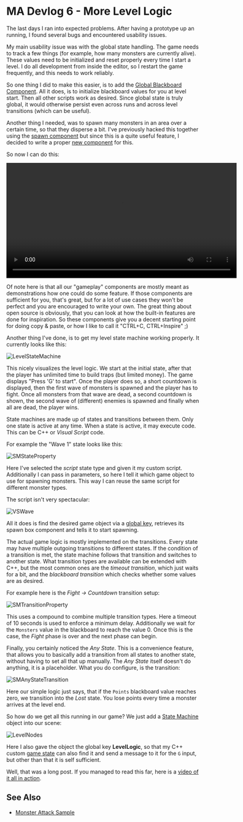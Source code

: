 # MA Devlog 6 - More Level Logic

The last days I ran into expected problems. After having a prototype up an running, I found several bugs and encountered usability issues.

My main usability issue was with the global state handling. The game needs to track a few things (for example, how many monsters are currently alive). These values need to be initialized and reset properly every time I start a level. I do all development from inside the editor, so I restart the game frequently, and this needs to work reliably.

So one thing I did to make this easier, is to add the [Global Blackboard Component](https://github.com/ezEngine/ezEngine/pull/1065). All it does, is to initialize blackboard values for you at level start. Then all other scripts work as desired. Since global state is truly global, it would otherwise persist even across runs and across level transitions (which can be useful).

Another thing I needed, was to spawn many monsters in an area over a certain time, so that they disperse a bit. I've previously hacked this together using the [spawn component](../../docs/gameplay/spawn-component.md) but since this is a quite useful feature, I decided to write a proper [new component](https://github.com/ezEngine/ezEngine/pull/1070) for this.

So now I can do this:

<video src="media/devlog6/ma-dl6-SpawnBox.mp4" width=600 controls></video>

Of note here is that all our "gameplay" components are mostly meant as demonstrations how one could do some feature. If those components are sufficient for you, that's great, but for a lot of use cases they won't be perfect and you are encouraged to write your own. The great thing about open source is obviously, that you can look at how the built-in features are done for inspiration. So these components give you a decent starting point for doing copy & paste, or how I like to call it "CTRL+C, CTRL+Inspire" ;)

Another thing I've done, is to get my level state machine working properly. It currently looks like this:

![LevelStateMachine](media/devlog6/ma-dl6-LevelStateMachine.png)

This nicely visualizes the level logic. We start at the initial state, after that the player has unlimited time to build traps (but limited money). The game displays "Press 'G' to start". Once the player does so, a short countdown is displayed, then the first wave of monsters is spawned and the player has to fight. Once all monsters from that wave are dead, a second countdown is shown, the second wave of (different) enemies is spawned and finally when all are dead, the player wins.

State machines are made up of states and transitions between them. Only one state is active at any time. When a state is active, it may execute code. This can be C++ or *Visual Script* code.

For example the "Wave 1" state looks like this:

![SMStateProperty](media/devlog6/ma-dl6-SMStateProperty.png)

Here I've selected the *script* state type and given it my custom script. Additionally I can pass in parameters, so here I tell it which game object to use for spawning monsters. This way I can reuse the same script for different monster types.

The script isn't very spectacular:

![VSWave](media/devlog6/ma-dl6-VSWave.png)

All it does is find the desired game object via a [global key](../../docs/runtime/world/game-objects.md#global-keys), retrieves its spawn box component and tells it to start spawning.

The actual game logic is mostly implemented on the transitions. Every state may have multiple outgoing transitions to different states. If the condition of a transition is met, the state machine follows that transition and switches to another state. What transition types are available can be extended with C++, but the most common ones are the *timeout transition*, which just waits for a bit, and the *blackboard transition* which checks whether some values are as desired.

For example here is the *Fight -> Countdown* transition setup:

![SMTransitionProperty](media/devlog6/ma-dl6-SMTransitionProperty.png)

This uses a compound to combine multiple transition types. Here a timeout of 10 seconds is used to enforce a minimum delay. Additionally we wait for the `Monsters` value in the blackboard to reach the value 0. Once this is the case, the *Fight* phase is over and the next phase can begin.

Finally, you certainly noticed the *Any State*. This is a convenience feature, that allows you to basically add a transition from all states to another state, without having to set all that up manually. The *Any State* itself doesn't do anything, it is a placeholder. What you do configure, is the transition:

![SMAnyStateTransition](media/devlog6/ma-dl6-SMAnyStateTransition.png)

Here our simple logic just says, that if the `Points` blackboard value reaches zero, we transition into the *Lost* state. You lose points every time a monster arrives at the level end.

So how do we get all this running in our game? We just add a [State Machine](../../docs/ai/state-machine-component.md) object into our scene:

![LevelNodes](media/devlog6/ma-dl6-LevelNodes.png)

Here I also gave the object the global key **LevelLogic**, so that my C++ custom [game state](../../docs/runtime/application/game-state.md) can also find it and send a message to it for the `G` input, but other than that it is self sufficient.

Well, that was a long post. If you managed to read this far, here is a [video of it all in action](https://1drv.ms/v/s!Ajrhg3sdAbZvltMpVgWHMQ76muk9xw?e=NNngvl).

## See Also

* [Monster Attack Sample](monster-attack.md)